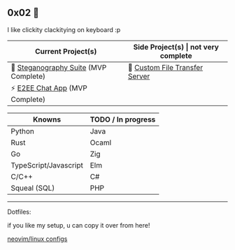 ## 0x02 🦎

I like clickity clackitying on keyboard :p

| Current Project(s)                                                | Side Project(s) \| not very complete                                       |
|------------------------------------------------------------------|--------------------------------------------------------|
| 🦀 [Steganography Suite](https://github.com/Chris-Coleongco/Steganography_Suite) (MVP Complete) | 🐹 [Custom File Transfer Server](https://github.com/Chris-Coleongco/Custom_File_Transfer_Protocol) |
| ⚡ [E2EE Chat App](https://github.com/Chris-Coleongco/E2EE-Chat-App) (MVP Complete) |  |

| Knowns   | TODO / In progress |
|----------|----------|
| Python   | Java   |
| Rust    |  Ocaml  |
| Go    |  Zig  |
| TypeScript/Javascript    | Elm |
| C/C++ |  C#  |
| Squeal (SQL) | PHP   |

----------------------------------------

Dotfiles:

if you like my setup, u can copy it over from here!

[neovim/linux configs](https://github.com/Chris-Coleongco/dotfiles)

<!--
**Chris-Coleongco/Chris-Coleongco** is a ✨ _special_ ✨ repository because its `README.md` (this file) appears on your GitHub profile.

Here are some ideas to get you started:

- 🔭 I’m currently working on ...
- 🌱 I’m currently learning ...
- 👯 I’m looking to collaborate on ...
- 🤔 I’m looking for help with ...
- 💬 Ask me about ...
- 📫 How to reach me: ...
- 😄 Pronouns: ...
- ⚡ Fun fact: ...
-->
